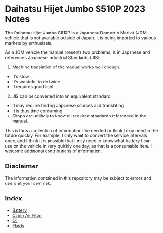 # Daihatsu Hijet Jumbo S510P 2023 Notes

The Daihatsu Hijet Jumbo S510P is a Japanese Domestic Market (JDM) vehicle
that is not available outside of Japan.  It is being imported to various
markets by enthusiasts.

As a JDM vehicle the manual presents two problems, is in Japanese and
references Japanese Industrial Standards (JIS).

1. Machine translation of the manual works well enough.
  * It's slow
  * It's wasteful to do twice
  * It requires good light
2. JIS can be converted into an equivalent standard
  * It may require finding Japanese sources and translating
  * It is thus time consuming
  * Shops are unlikely to know all required standards referenced in the manual.

This is thus a collection of information I've needed or think I may need in
the future quickly.  For example, I only want to convert the service
intervals once, and I think it is possible that I may need to know what
battery I can use on the vehicle in very quickly one day, as that is a
consumable item.  I welcome additional contributions of information.


## Disclaimer

The information contained in this repository may be subject to errors and
use is at your own risk.


## Index

* [Battery](./battery.md)
* [Cabin Air Filter](./cabin-air-filter.md)
* [Oil](./oil.md)
* [Fluids](./fluids.md)

